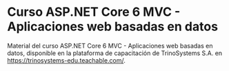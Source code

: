 # Curso ASP.NET Core 6 MVC - Aplicaciones web basadas en datos
Material del curso ASP.NET Core 6 MVC - Aplicaciones web basadas en datos, disponible en la plataforma de capacitación de TrinoSystems S.A. en https://trinosystems-edu.teachable.com/.
